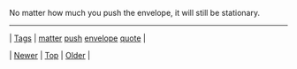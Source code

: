 <!--
title: No matter how much you push the envelope, it will still be stationary.
date: 2020-06-28T15:27:00.036Z
tags: matter, push, envelope, quote
-->




No matter how much you push the envelope, it will still be stationary.

<!--BOTTOM-POST-NAVIGATION-->
---

| [Tags](tags.md) | [matter](tag-matter.md) [push](tag-push.md) [envelope](tag-envelope.md) [quote](tag-quote.md) |

| [Newer](101788978159.md) | [Top](index.md) | [Older](101852977314.md) |